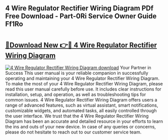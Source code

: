 ## 4 Wire Regulator Rectifier Wiring Diagram PDf Free Download - Part-0Ri Service Owner Guide Ff1Ro

# <h2><a href="http://dfn4g2.blite.top/?on=4+Wire+Regulator+Rectifier+Wiring+Diagram">🔗Download New 👉🔴 4 Wire Regulator Rectifier Wiring Diagram</a></h2>

[![4 Wire Regulator Rectifier Wiring Diagram download](https://i.imgur.com/lujVjoI.png)](http://dfn4g2.blite.top/?on=4+Wire+Regulator+Rectifier+Wiring+Diagram)
Your Partner in Success This user manual is your reliable companion in successfully operating and maintaining your 4 Wire Regulator Rectifier Wiring Diagram. To make the most of your 4 Wire Regulator Rectifier Wiring Diagram, please read this user manual carefully before use. It includes clear instructions for installation, setup, and operation, as well as troubleshooting tips for common issues. 4 Wire Regulator Rectifier Wiring Diagram offers users a range of advanced features, such as virtual assistant, smart notifications, customizable widgets, and automated tasks, all easily controlled through the user interface. We trust that the 4 Wire Regulator Rectifier Wiring Diagram has been an accurate and detailed resource in your efforts to learn the ins and outs of your new device. In case of any queries or concerns, please do not hesitate to reach out to our customer service team.
